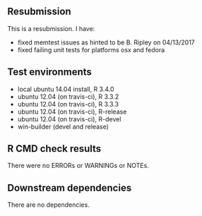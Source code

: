 ## Resubmission
This is a resubmission. I have:
* fixed memtest issues as hinted to be B. Ripley on 04/13/2017
* fixed failing unit tests for platforms osx and fedora

## Test environments
* local ubuntu 14.04 install, R 3.4.0
* ubuntu 12.04 (on travis-ci), R 3.3.2
* ubuntu 12.04 (on travis-ci), R 3.3.3
* ubuntu 12.04 (on travis-ci), R-release 
* ubuntu 12.04 (on travis-ci), R-devel 
* win-builder (devel and release)

## R CMD check results
There were no ERRORs or WARNINGs or NOTEs. 

## Downstream dependencies
There are no dependencies.
